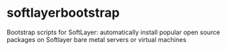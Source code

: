 softlayerbootstrap
==================

Bootstrap scripts for SoftLayer: automatically install popular open source packages on Softlayer bare metal servers or virtual machines

